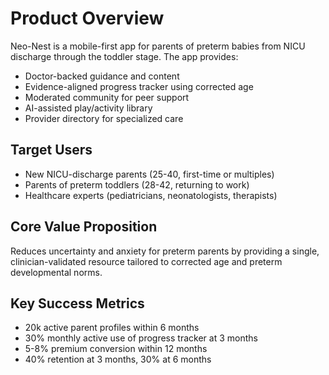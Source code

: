 # Product Overview  

Neo-Nest is a mobile-first app for parents of preterm babies from NICU discharge through the toddler stage. The app provides:

- Doctor-backed guidance and content
- Evidence-aligned progress tracker using corrected age
- Moderated community for peer support
- AI-assisted play/activity library
- Provider directory for specialized care

## Target Users
- New NICU-discharge parents (25-40, first-time or multiples)
- Parents of preterm toddlers (28-42, returning to work)
- Healthcare experts (pediatricians, neonatologists, therapists)

## Core Value Proposition
Reduces uncertainty and anxiety for preterm parents by providing a single, clinician-validated resource tailored to corrected age and preterm developmental norms.

## Key Success Metrics
- 20k active parent profiles within 6 months
- 30% monthly active use of progress tracker at 3 months
- 5-8% premium conversion within 12 months
- 40% retention at 3 months, 30% at 6 months
